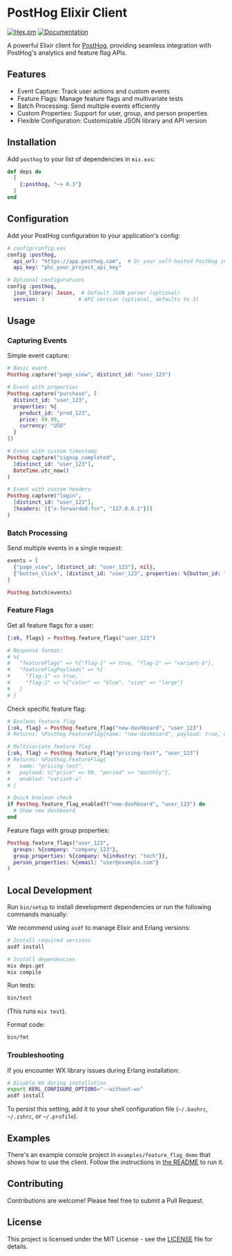 # PostHog Elixir Client

[![Hex.pm](https://img.shields.io/hexpm/v/posthog.svg)](https://hex.pm/packages/posthog)
[![Documentation](https://img.shields.io/badge/documentation-gray)](https://hexdocs.pm/posthog)

A powerful Elixir client for [PostHog](https://posthog.com), providing seamless integration with PostHog's analytics and feature flag APIs.

## Features

- Event Capture: Track user actions and custom events
- Feature Flags: Manage feature flags and multivariate tests
- Batch Processing: Send multiple events efficiently
- Custom Properties: Support for user, group, and person properties
- Flexible Configuration: Customizable JSON library and API version

## Installation

Add `posthog` to your list of dependencies in `mix.exs`:

```elixir
def deps do
  [
    {:posthog, "~> 0.3"}
  ]
end
```

## Configuration

Add your PostHog configuration to your application's config:

```elixir
# config/config.exs
config :posthog,
  api_url: "https://app.posthog.com",  # Or your self-hosted PostHog instance URL
  api_key: "phc_your_project_api_key"

# Optional configurations
config :posthog,
  json_library: Jason,  # Default JSON parser (optional)
  version: 3           # API version (optional, defaults to 3)
```

## Usage

### Capturing Events

Simple event capture:

```elixir
# Basic event
Posthog.capture("page_view", distinct_id: "user_123")

# Event with properties
Posthog.capture("purchase", [
  distinct_id: "user_123",
  properties: %{
    product_id: "prod_123",
    price: 99.99,
    currency: "USD"
  }
])

# Event with custom timestamp
Posthog.capture("signup_completed",
  [distinct_id: "user_123"],
  DateTime.utc_now()
)

# Event with custom headers
Posthog.capture("login",
  [distinct_id: "user_123"],
  [headers: [{"x-forwarded-for", "127.0.0.1"}]]
)
```

### Batch Processing

Send multiple events in a single request:

```elixir
events = [
  {"page_view", [distinct_id: "user_123"], nil},
  {"button_click", [distinct_id: "user_123", properties: %{button_id: "signup"}], nil}
]

Posthog.batch(events)
```

### Feature Flags

Get all feature flags for a user:

```elixir
{:ok, flags} = Posthog.feature_flags("user_123")

# Response format:
# %{
#   "featureFlags" => %{"flag-1" => true, "flag-2" => "variant-b"},
#   "featureFlagPayloads" => %{
#     "flag-1" => true,
#     "flag-2" => %{"color" => "blue", "size" => "large"}
#   }
# }
```

Check specific feature flag:

```elixir
# Boolean feature flag
{:ok, flag} = Posthog.feature_flag("new-dashboard", "user_123")
# Returns: %Posthog.FeatureFlag{name: "new-dashboard", payload: true, enabled: true}

# Multivariate feature flag
{:ok, flag} = Posthog.feature_flag("pricing-test", "user_123")
# Returns: %Posthog.FeatureFlag{
#   name: "pricing-test",
#   payload: %{"price" => 99, "period" => "monthly"},
#   enabled: "variant-a"
# }

# Quick boolean check
if Posthog.feature_flag_enabled?("new-dashboard", "user_123") do
  # Show new dashboard
end
```

Feature flags with group properties:

```elixir
Posthog.feature_flags("user_123",
  groups: %{company: "company_123"},
  group_properties: %{company: %{industry: "tech"}},
  person_properties: %{email: "user@example.com"}
)
```

## Local Development

Run `bin/setup` to install development dependencies or run the following commands manually:

We recommend using `asdf` to manage Elixir and Erlang versions:

```sh
# Install required versions
asdf install

# Install dependencies
mix deps.get
mix compile
```

Run tests:

```sh
bin/test
```

(This runs `mix test`).

Format code:

```sh
bin/fmt
```

### Troubleshooting

If you encounter WX library issues during Erlang installation:

```sh
# Disable WX during installation
export KERL_CONFIGURE_OPTIONS="--without-wx"
asdf install
```

To persist this setting, add it to your shell configuration file (`~/.bashrc`, `~/.zshrc`, or `~/.profile`).

## Examples

There's an example console project in `examples/feature_flag_demo` that shows how to use the client. Follow the instructions in [the README](examples/feature_flag_demo/README.md) to run it.

## Contributing

Contributions are welcome! Please feel free to submit a Pull Request.

## License

This project is licensed under the MIT License - see the [LICENSE](LICENSE) file for details.

